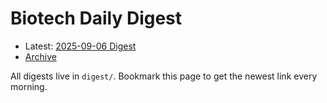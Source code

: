 # Biotech Daily Digest

- Latest: [2025-09-06 Digest](digest/2025-09-06.md)
- [Archive](archive.md)

All digests live in `digest/`. Bookmark this page to get the newest link every morning.
